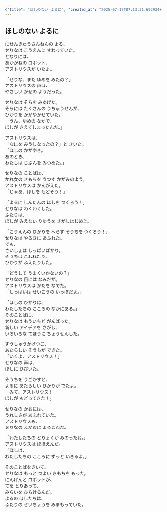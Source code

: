 ```yaml
---
{"title": "ほしのない よるに", "created_at": "2025-07-17T07:13:31.692934+09:00", "pattern_id": 4, "pattern_name": "ループ脱出型", "year": 2093}
---
```


## ほしのない よるに

にせんきゅうさんねんの よる、  
せりなは こうえんに すわっていた。  
となりには、  
あかがねの ロボット、  
アストリウスが いたよ。  

「せりな、また ゆめを みたの？」  
アストリウスの 声は、  
やさしい かぜの ようだった。  

せりなは そらを みあげた。  
そらには たくさんの うちゅうせんが、  
ひかりを かがやかせていた。  
「うん、ゆめの なかで、  
ほしが きえてしまったんだ。」  

アストリウスは、  
「なにを みうしなったの？」と きいた。  
「ほしの かがやき。  
あのとき、  
わたしは じぶんを みつめた。」  

せりなの ことばは、  
かれ女の きもちを うつす かがみのよう。  
アストリウスは かんがえた。  
「じゃあ、ほしを もどそう！」  

「よるに しんたんの ほしを つくろう！」  
せりなは わくわくした。  
ふたりは、  
ほしが みえない りゆうを さがしはじめた。  

「こうえんの ひかりを へらす そうちを つくろう！」  
せりなは やるきに あふれた。  
でも、  
さいしょは しっぱいばかり。  
そうちは こわれたり、  
ひかりが ふえたりした。  

「どうして うまくいかないの？」  
せりなの 目には なみだが。  
アストリウスは かたを なでた。  
「しっぱいは せいこうの いっぽだよ。」  

「ほしの ひかりは、  
わたしたちの こころの なかにある。」  
そのことばに、  
せりなは もういちど がんばった。  
新しい アイデアを さがし、  
いろいろな てほうに ちょうせんした。  

すうしゅうかげつご、  
あたらしい そうちが できた。  
「いくよ、アストリウス！」  
せりなの 声は、  
ほしに ひびいた。  

そうちを うごかすと、  
よるに あたらしい ひかりが でたよ。  
「みて、アストリウス！  
ほしが もどってきた！」  

せりなの かおには、  
うれしさが あふれていた。  
アストリウスも、  
せりなの えがおに よろこんだ。  

「わたしたちの どりょくが みのったね。」  
アストリウスは ほほえんだ。  
「ほしは、  
わたしたちの こころに ずっと いきるよ。」  

そのことばをきいて、  
せりなは もっと つよい きもちを もった。  
にんげんと ロボットが、  
てを とりあって、  
みらいを ひらけるんだ。  
よるの ほしたちは、  
ふたりの せいちょうを みまもっていた。
